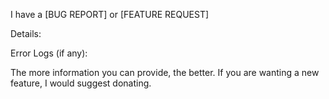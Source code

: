 I have a [BUG REPORT] or [FEATURE REQUEST]

Details:

Error Logs (if any):

The more information you can provide, the better. If you are wanting a new feature, I would suggest donating.
